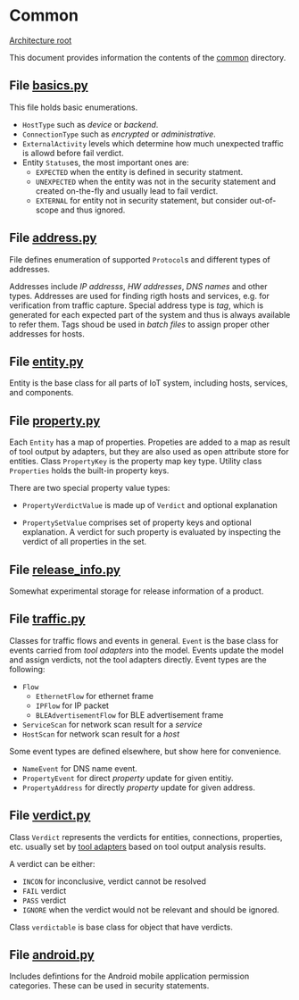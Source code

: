# Common

[Architecture root](README.md)

This document provides information the contents of the [common](../../toolsaf/common/) directory.

## File [basics.py](../../toolsaf/common/basics.py)

This file holds basic enumerations.
 - `HostType` such as _device_ or _backend_.
 - `ConnectionType` such as _encrypted_ or _administrative_.
 - `ExternalActivity` levels which determine how much unexpected traffic is allowd before fail verdict.
 - Entity `Status`es, the most important ones are:
   - `EXPECTED` when the entity is defined in security statment.
   - `UNEXPECTED` when the entity was not in the security statement and created on-the-fly and usually lead to fail verdict.
   - `EXTERNAL` for entity not in security statement, but consider out-of-scope and thus ignored.

## File [address.py](../../toolsaf/common/address.py)

File defines enumeration of supported `Protocol`s and different types of addresses.

Addresses include _IP addresss_, _HW addresses_, _DNS names_ and other types.
Addresses are used for finding rigth hosts and services, e.g. for verification
from traffic capture.
Special address type is _tag_, which is generated for each expected part of the system
and thus is always available to refer them.
Tags shoud be used in _batch files_ to assign proper other addresses for hosts.

## File [entity.py](../../toolsaf/common/basics.py)

Entity is the base class for all parts of IoT system, including hosts, services, and components.

## File [property.py](../../toolsaf/common/property.py)

Each `Entity` has a map of properties. Propeties are added to a map as result of tool output by adapters, but they are also used as open attribute store for entities.
Class `PropertyKey` is the property map key type.
Utility class `Properties` holds the built-in property keys.

There are two special property value types:

  * `PropertyVerdictValue` is made up of `Verdict` and optional explanation

  * `PropertySetValue` comprises set of property keys and optional explanation. 
     A verdict for such property is evaluated by inspecting the verdict of 
     all properties in the set.


## File [release_info.py](../../toolsaf/common/release_info.py)

Somewhat experimental storage for release information of a product.

## File [traffic.py](../../toolsaf/common/traffic.py)

Classes for traffic flows and events in general.
`Event` is the base class for events carried from _tool adapters_ into the model.
Events update the model and assign verdicts, not the tool adapters directly.
Event types are the following:

  * `Flow`
    * `EthernetFlow` for ethernet frame
    * `IPFlow` for IP packet
    * `BLEAdvertisementFlow` for BLE advertisement frame
  * `ServiceScan` for network scan result for a _service_
  * `HostScan` for network scan result for a _host_

Some event types are defined elsewhere, but show here for convenience.

  * `NameEvent` for DNS name event.
  * `PropertyEvent` for direct _property_ update for given entitiy.
  * `PropertyAddress` for directly _property_ update for given address.

## File [verdict.py](../../toolsaf/common/verdict.py)

Class `Verdict` represents the verdicts for entities, connections, properties, etc.
usually set by [tool adapters](Adapters.md) based on tool output analysis results.

A verdict can be either:
- `INCON` for inconclusive, verdict cannot be resolved
- `FAIL` verdict
- `PASS` verdict
- `IGNORE` when the verdict would not be relevant and should be ignored.

Class `verdictable` is base class for object that have verdicts.

## File [android.py](../../toolsaf/common/android.py)

Includes defintions for the Android mobile application permission categories. These can be used in security statements.
